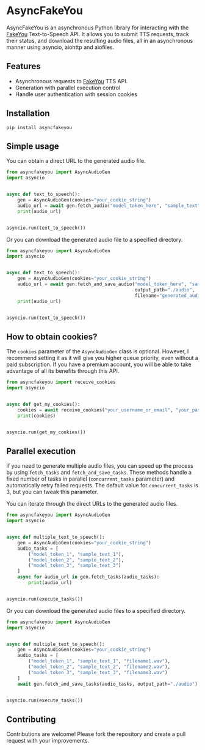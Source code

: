 # AsyncFakeYou
AsyncFakeYou is an asynchronous Python library for interacting with the [FakeYou](https://fakeyou.com) Text-to-Speech API. It allows you to submit TTS requests, track their status, and download the resulting audio files, all in an asynchronous manner using asyncio, aiohttp and aiofiles.

## Features
* Asynchronous requests to [FakeYou](https://fakeyou.com) TTS API.
* Generation with parallel execution control
* Handle user authentication with session cookies

## Installation
```
pip install asyncfakeyou
```
## Simple usage
You can obtain a direct URL to the generated audio file.

```python
from asyncfakeyou import AsyncAudioGen
import asyncio


async def text_to_speech():
    gen = AsyncAudioGen(cookies="your_cookie_string")
    audio_url = await gen.fetch_audio("model_token_here", "sample_text")
    print(audio_url)


asyncio.run(text_to_speech())
```
Or you can download the generated audio file to a specified directory.

```python
from asyncfakeyou import AsyncAudioGen
import asyncio


async def text_to_speech():
    gen = AsyncAudioGen(cookies="your_cookie_string")
    audio_url = await gen.fetch_and_save_audio("model_token_here", "sample_text",
                                               output_path="./audio",
                                               filename="generated_audio.wav")
    print(audio_url)


asyncio.run(text_to_speech())
```

## How to obtain cookies?

The `cookies` parameter of the `AsyncAudioGen` class is optional. However, I recommend setting it as it will give you higher queue priority, even without a paid subscription. If you have a premium account, you will be able to take advantage of all its benefits through this API.

```python
from asyncfakeyou import receive_cookies
import asyncio


async def get_my_cookies():
    cookies = await receive_cookies("your_username_or_email", "your_password")
    print(cookies)


asyncio.run(get_my_cookies())
```
## Parallel execution

If you need to generate multiple audio files, you can speed up the process by using `fetch_tasks` and `fetch_and_save_tasks`. These methods handle a fixed number of tasks in parallel (`concurrent_tasks` parameter) and automatically retry failed requests. The default value for `concurrent_tasks` is 3, but you can tweak this parameter.

You can iterate through the direct URLs to the generated audio files.

```python
from asyncfakeyou import AsyncAudioGen
import asyncio


async def multiple_text_to_speech():
    gen = AsyncAudioGen(cookies="your_cookie_string")
    audio_tasks = [
        ("model_token_1", "sample_text_1"),
        ("model_token_2", "sample_text_2"),
        ("model_token_3", "sample_text_3")
    ]
    async for audio_url in gen.fetch_tasks(audio_tasks):
        print(audio_url)


asyncio.run(execute_tasks())
```
Or you can download the generated audio files to a specified directory.

```python
from asyncfakeyou import AsyncAudioGen
import asyncio


async def multiple_text_to_speech():
    gen = AsyncAudioGen(cookies="your_cookie_string")
    audio_tasks = [
        ("model_token_1", "sample_text_1", "filename1.wav"),
        ("model_token_2", "sample_text_2", "filename2.wav"),
        ("model_token_3", "sample_text_3", "filename3.wav")
    ]
    await gen.fetch_and_save_tasks(audio_tasks, output_path="./audio")


asyncio.run(execute_tasks())
```
## Contributing
Contributions are welcome! Please fork the repository and create a pull request with your improvements.
